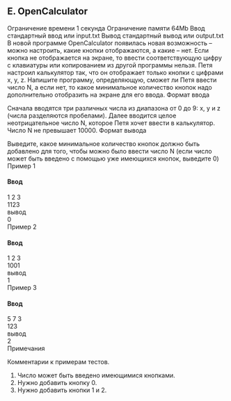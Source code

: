 ## E. OpenCalculator

Ограничение времени	1 секунда
Ограничение памяти	64Mb
Ввод	стандартный ввод или input.txt
Вывод	стандартный вывод или output.txt
В новой программе OpenCalculator появилась новая возможность – можно настроить, какие кнопки отображаются, а какие – нет. Если кнопка не отображается на экране, то ввести соответствующую цифру с клавиатуры или копированием из другой программы нельзя. Петя настроил калькулятор так, что он отображает только кнопки с цифрами x, y, z. Напишите программу, определяющую, сможет ли Петя ввести число N, а если нет, то какое минимальное количество кнопок надо дополнительно отобразить на экране для его ввода.
Формат ввода

Сначала вводятся три различных числа из диапазона от 0 до 9: x, y и z (числа разделяются пробелами). Далее вводится целое неотрицательное число N, которое Петя хочет ввести в калькулятор. Число N не превышает 10000.
Формат вывода

Выведите, какое минимальное количество кнопок должно быть добавлено для того, чтобы можно было ввести число N (если число может быть введено с помощью уже имеющихся кнопок, выведите 0)
Пример 1

#### Ввод <br/>
1 2 3<br/>
1123<br/>
вывод<br/>
0<br/>
Пример 2

#### Ввод<br/>
1 2 3<br/>
1001<br/>
вывод<br/>
1<br/>
Пример 3

#### Ввод <br/>
5 7 3<br/>
123<br/>
вывод<br/>
2<br/>
Примечания

Комментарии к примерам тестов.
1. Число может быть введено имеющимися кнопками.
2. Нужно добавить кнопку 0.
3. Нужно добавить кнопки 1 и 2.

